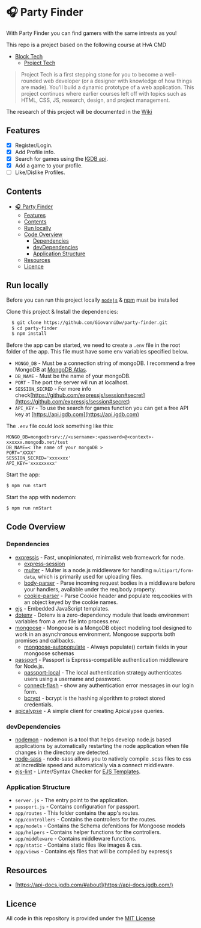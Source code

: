 # 🎧 Party Finder  
With Party Finder you can find gamers with the same intrests as you!

This repo is a project based on the following course at HvA CMD
- [Block Tech](https://github.com/cmda-bt)
   - [Project Tech](https://github.com/cmda-bt/pt-course-19-20)

> Project Tech is a first stepping stone for you to become a well-rounded web developer (or a designer with knowledge of how things are made). You'll build a dynamic prototype of a web application. This project continues where earlier courses left off with topics such as HTML, CSS, JS, research, design, and project management.

The research of this project will be documented in the [Wiki](https://github.com/GiovanniDw/dating-app/wiki)

## Features
- [x] Register/Login.
- [x] Add Profile info.
- [x] Search for games using the [IGDB api](https://api-docs.igdb.com/#about).
- [x] Add a game to your profile.
- [ ] Like/Dislike Profiles.

## Contents

- [🎧 Party Finder](#%f0%9f%8e%a7-party-finder)
  - [Features](#features)
  - [Contents](#contents)
  - [Run locally](#run-locally)
  - [Code Overview](#code-overview)
    - [Dependencies](#dependencies)
    - [devDependencies](#devdependencies)
    - [Application Structure](#application-structure)
  - [Resources](#resources)
  - [Licence](#licence)

## Run locally

Before you can run this project locally [`nodejs`](https://nodejs.org/en/) & [npm](https://docs.npmjs.com/downloading-and-installing-node-js-and-npm) must be installed

Clone this project & Install the dependencies:
```zsh
  $ git clone https://github.com/GiovanniDw/party-finder.git  
  $ cd party-finder
  $ npm install
```

Before the app can be started, we need to create a `.env` file in the root folder of the app. This file must have some env variables specified below.
   - `MONGO_DB` - Must be a connection string of mongoDB. I recommend a free MongoDB at [MongoDB Atlas](https://www.mongodb.com/cloud/atlas).
   - `DB_NAME` - Must be the name of your mongoDB.
   - `PORT` - The port the server wil run at localhost.
   - `SESSION_SECRED` - For more info check[https://github.com/expressjs/session#secret](https://github.com/expressjs/session#secret)
   - `API_KEY` - To use the search for games function you can get a free API key at [https://api.igdb.com](https://api.igdb.com) 


The `.env` file could look something like this: 

```
MONGO_DB=mongodb+srv://<username>:<password>@<context>-xxxxxx.mongodb.net/test
DB_NAME=< The name of your mongoDB >
PORT="XXXX"
SESSION_SECRED='xxxxxxx'
API_KEY='xxxxxxxxx'
```

Start the app:
```zsh
$ npm run start
```
Start the app with nodemon:
```zsh
$ npm run nmStart
```

## Code Overview
### Dependencies
- [expressjs](https://github.com/expressjs/express) - Fast, unopinionated, minimalist web framework for node.
  - [express-session](https://github.com/expressjs/session)  
  - [multer](https://github.com/expressjs/multer) - Multer is a node.js middleware for handling `multipart/form-data`, which is primarily used for uploading files.
  - [body-parser](https://github.com/expressjs/body-parser) - Parse incoming request bodies in a middleware before your handlers, available under the req.body property.
  - [cookie-parser](https://github.com/expressjs/cookie-parser) - Parse Cookie header and populate req.cookies with an object keyed by the cookie names.
- [ejs](https://github.com/mde/ejs) - Embedded JavaScript templates.
- [dotenv](https://github.com/motdotla/dotenv#readme) - Dotenv is a zero-dependency module that loads environment variables from a .env file into process.env.  
- [mongoose](https://github.com/Automattic/mongoose) - Mongoose is a MongoDB object modeling tool designed to work in an asynchronous environment. Mongoose supports both promises and callbacks.
  - [mongoose-autopopulate](https://github.com/mongodb-js/mongoose-autopopulate) - Always populate() certain fields in your mongoose schemas
- [passport](https://github.com/jaredhanson/passport) - Passport is Express-compatible authentication middleware for Node.js.
  - [passport-local](http://www.passportjs.org/packages/passport-local/) - The local authentication strategy authenticates users using a username and password. 
  - [connect-flash](https://github.com/jaredhanson/connect-flash#readme) - show any authentication error messages in our login form.
  - [bcrypt](https://github.com/kelektiv/node.bcrypt.js#readme) - bcrypt is the hashing algorithm to protect stored credentials.
- [apicalypse](https://github.com/igdb/node-apicalypse) - A simple client for creating Apicalypse queries.

### devDependencies
- [nodemon](https://github.com/remy/nodemon/) - nodemon is a tool that helps develop node.js based applications by automatically restarting the node application when file changes in the directory are detected.
- [node-sass](https://github.com/sass/node-sass) - node-sass allows you to natively compile .scss files to css at incredible speed and automatically via a connect middleware.
- [ejs-lint](https://github.com/RyanZim/EJS-Lint) - Linter/Syntax Checker for [EJS Templates](https://github.com/mde/ejs).

### Application Structure
- `server.js` - The entry point to the application.
- `passport.js` - Contains configuration for passport.
- `app/routes` - This folder contains the app's routes.
- `app/controllers` - Contains the controllers for the routes.
- `app/models` - Contains the Schema defenitions for Mongoose models
- `app/helpers` - Contains helper functions for the controllers.
- `app/middleware` - Contains middleware functions.
- `app/static` - Contains static files like images & css.
- `app/views` - Contains ejs files that will be compiled by expressjs


## Resources
- [https://api-docs.igdb.com/#about](https://api-docs.igdb.com/)

## Licence 
All code in this repository is provided under the [MIT License](LICENCE)



